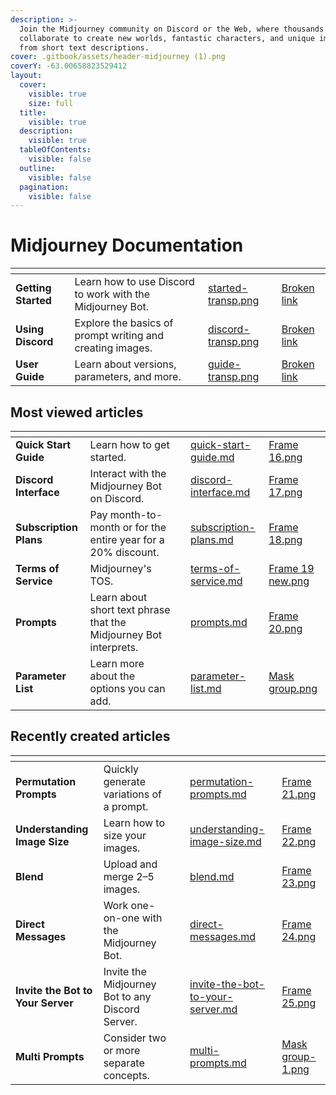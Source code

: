 ```yaml
---
description: >-
  Join the Midjourney community on Discord or the Web, where thousands
  collaborate to create new worlds, fantastic characters, and unique imagery
  from short text descriptions.
cover: .gitbook/assets/header-midjourney (1).png
coverY: -63.00658823529412
layout:
  cover:
    visible: true
    size: full
  title:
    visible: true
  description:
    visible: true
  tableOfContents:
    visible: false
  outline:
    visible: false
  pagination:
    visible: false
---
```


# Midjourney Documentation

<table data-view="cards" data-full-width="false"><thead><tr><th></th><th></th><th data-hidden data-card-cover data-type="files"></th><th data-hidden data-card-target data-type="content-ref"></th></tr></thead><tbody><tr><td><strong>Getting Started</strong></td><td>Learn how to use Discord to work with the Midjourney Bot.</td><td><a href=".gitbook/assets/started-transp.png">started-transp.png</a></td><td><a href="broken-reference">Broken link</a></td></tr><tr><td><strong>Using Discord</strong></td><td>Explore the basics of prompt writing and creating images.</td><td><a href=".gitbook/assets/discord-transp.png">discord-transp.png</a></td><td><a href="broken-reference">Broken link</a></td></tr><tr><td><strong>User Guide</strong></td><td>Learn about versions, parameters, and more.</td><td><a href=".gitbook/assets/guide-transp.png">guide-transp.png</a></td><td><a href="broken-reference">Broken link</a></td></tr></tbody></table>

## Most viewed articles

<table data-view="cards" data-full-width="false"><thead><tr><th></th><th></th><th></th><th data-hidden data-card-target data-type="content-ref"></th><th data-hidden data-card-cover data-type="files"></th></tr></thead><tbody><tr><td><strong>Quick Start Guide</strong></td><td>Learn how to get started.</td><td></td><td><a href="getting-started/quick-start-guide.md">quick-start-guide.md</a></td><td><a href=".gitbook/assets/Frame 16.png">Frame 16.png</a></td></tr><tr><td><strong>Discord Interface</strong></td><td>Interact with the Midjourney Bot on Discord.</td><td></td><td><a href="using-discord/discord-interface.md">discord-interface.md</a></td><td><a href=".gitbook/assets/Frame 17.png">Frame 17.png</a></td></tr><tr><td><strong>Subscription Plans</strong></td><td>Pay month-to-month or for the entire year for a 20% discount.</td><td></td><td><a href="subscriptions/subscription-plans.md">subscription-plans.md</a></td><td><a href=".gitbook/assets/Frame 18.png">Frame 18.png</a></td></tr><tr><td><strong>Terms of Service</strong></td><td>Midjourney's TOS.</td><td></td><td><a href="policies/terms-of-service.md">terms-of-service.md</a></td><td><a href=".gitbook/assets/Frame 19 new.png">Frame 19 new.png</a></td></tr><tr><td><strong>Prompts</strong></td><td>Learn about short text phrase that the Midjourney Bot interprets.</td><td></td><td><a href="next-steps/prompts.md">prompts.md</a></td><td><a href=".gitbook/assets/Frame 20.png">Frame 20.png</a></td></tr><tr><td><strong>Parameter List</strong></td><td>Learn more about the options you can add.</td><td></td><td><a href="user-guide/parameters/parameter-list.md">parameter-list.md</a></td><td><a href=".gitbook/assets/Mask group.png">Mask group.png</a></td></tr></tbody></table>

## **Recently created articles**

<table data-view="cards" data-full-width="false"><thead><tr><th></th><th></th><th></th><th data-hidden data-card-target data-type="content-ref"></th><th data-hidden data-card-cover data-type="files"></th></tr></thead><tbody><tr><td><strong>Permutation Prompts</strong></td><td>Quickly generate variations of a prompt.</td><td></td><td><a href="advanced-prompts/permutation-prompts.md">permutation-prompts.md</a></td><td><a href=".gitbook/assets/Frame 21.png">Frame 21.png</a></td></tr><tr><td><strong>Understanding Image Size</strong></td><td>Learn how to size your images.</td><td></td><td><a href="references/understanding-image-size.md">understanding-image-size.md</a></td><td><a href=".gitbook/assets/Frame 22.png">Frame 22.png</a></td></tr><tr><td><strong>Blend</strong></td><td>Upload and merge 2–5 images.</td><td></td><td><a href="user-guide/commands/blend.md">blend.md</a></td><td><a href=".gitbook/assets/Frame 23.png">Frame 23.png</a></td></tr><tr><td><strong>Direct Messages</strong></td><td>Work one-on-one with the Midjourney Bot.</td><td></td><td><a href="using-discord/direct-messages.md">direct-messages.md</a></td><td><a href=".gitbook/assets/Frame 24.png">Frame 24.png</a></td></tr><tr><td><strong>Invite the Bot to Your Server</strong></td><td>Invite the Midjourney Bot to any Discord Server.</td><td></td><td><a href="invite-the-bot-to-your-server.md">invite-the-bot-to-your-server.md</a></td><td><a href=".gitbook/assets/Frame 25.png">Frame 25.png</a></td></tr><tr><td><strong>Multi Prompts</strong></td><td>Consider two or more separate concepts.</td><td></td><td><a href="advanced-prompts/multi-prompts.md">multi-prompts.md</a></td><td><a href=".gitbook/assets/Mask group-1.png">Mask group-1.png</a></td></tr></tbody></table>
